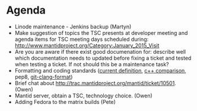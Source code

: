 Agenda
======
* Linode maintenance - Jenkins backup (Martyn)
* Make suggestion of topics the TSC presents at developer meeting and agenda items for TSC meeting days scheduled during: http://www.mantidproject.org/Category:January_2015_Visit 
* Are you are aware if there exist good documenation for: describe well which documentation needs to updated before fixing a ticket and tested when testing a ticket. If not should this be a maintenance task?
* Formatting and coding standards ([current definition](http://www.mantidproject.org/Coding_Standards), [c++ comparison](https://gist.github.com/peterfpeterson/f095f0153cab9b6a6459), pep8, [git-clang-format](https://llvm.org/svn/llvm-project/cfe/trunk/tools/clang-format/git-clang-format))
* Brief chat about http://trac.mantidproject.org/mantid/ticket/10501. (Owen)
* Mantid server, obtain a TSC, technology choice. (Owen)
* Adding Fedora to the matrix builds (Pete)
